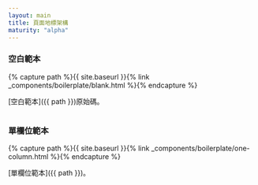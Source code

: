 ```yaml
---
layout: main
title: 頁面地標架構
maturity: "alpha"
---
```


### 空白範本

{% capture path %}{{ site.baseurl }}{% link _components/boilerplate/blank.html %}{% endcapture %}

[空白範本]({{ path }})原始碼。

<div class="bg-layer1 overflow-auto f6 ph3 pv3 highlight maxh">
  <pre data-fetch-url="{{ path }}"></pre>
</div>

### 單欄位範本

{% capture path %}{{ site.baseurl }}{% link _components/boilerplate/one-column.html %}{% endcapture %}

[單欄位範本]({{ path }})。

<div class="bg-layer1 overflow-auto f6 ph3 pv3 highlight maxh">
  <pre data-fetch-url="{{ path }}"></pre>
</div>
